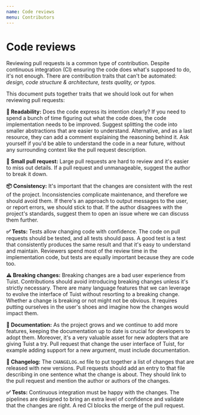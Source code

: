 ```yaml
---
name: Code reviews
menu: Contributors
---
```


# Code reviews

Reviewing pull requests is a common type of contribution.
Despite continuous integration (CI) ensuring the code does what's supposed to do,
it's not enough.
There are contribution traits that can't be automated:
_design, code structure & architecture, tests quality, or typos._

This document puts together traits that we should look out for when reviewing pull requests:

**👀 Readability:** Does the code express its intention clearly?
If you need to spend a bunch of time figuring out what the code does,
the code implementation needs to be improved.
Suggest splitting the code into smaller abstractions that are easier to understand.
Alternative, and as a last resource,
they can add a comment explaining the reasoning behind it.
Ask yourself if you'd be able to understand the code in a near future,
without any surrounding context like the pull request description.

**🌱 Small pull request:** Large pull requests are hard to review and it's easier to miss out details.
If a pull request and unmanageable,
suggest the author to break it down.

**📦 Consistency:** It's important that the changes are consistent with the rest of the project.
Inconsistencies complicate maintenance, and therefore we should avoid them.
If there's an approach to output messages to the user,
or report errors,
we should stick to that.
If the author disagrees with the project's standards,
suggest them to open an issue where we can discuss them further.

**✅ Tests:** Tests allow changing code with confidence.
The code on pull requests should be tested,
and all tests should pass.
A good test is a test that consistently produces the same result and that it's easy to understand and maintain.
Reviewers spend most of the review time in the implementation code,
but tests are equally important because they are code too.

**⚠️ Breaking changes:** Breaking changes are a bad user experience from Tuist.
Contributions should avoid introducing breaking changes unless it's strictly necessary.
There are many language features that we can leverage to evolve the interface of Tuist without resorting to a breaking change.
Whether a change is breaking or not might not be obvious.
It requires putting ourselves in the user's shoes and imagine how the changes would impact them.

**📝 Documentation:** As the project grows and we continue to add more features,
keeping the documentation up to date is crucial for developers to adopt them.
Moreover,
it's a very valuable asset for new adopters that are giving Tuist a try.
Pull request that change the user interface of Tuist,
for example adding support for a new argument,
must include documentation.

**📝 Changelog:** The `CHANGELOG.md` file to put together a list of changes that are released with new versions.
Pull requests should add an entry to that file describing in one sentence what the change is about.
They should link to the pull request and mention the author or authors of the changes.

**✅ Tests:** Continuous integration must be happy with the changes.
The pipelines are designed to bring an extra level of confidence and validate that the changes are right.
A red CI blocks the merge of the pull request.
